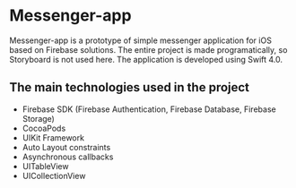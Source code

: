 # Messenger-app
Messenger-app is a prototype of simple messenger application for iOS based on Firebase solutions. The entire project is made programatically, so Storyboard is not used here. The application is developed using Swift 4.0. 
## The main technologies used in the project
* Firebase SDK (Firebase Authentication, Firebase Database, Firebase Storage)
* CocoaPods
* UIKit Framework
* Auto Layout constraints
* Asynchronous callbacks
* UITableView 
* UICollectionView 
